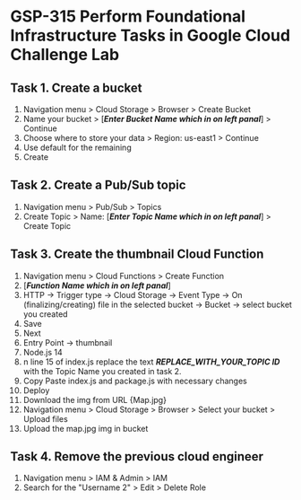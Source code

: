 # GSP-315 Perform Foundational Infrastructure Tasks in Google Cloud Challenge Lab


## Task 1. Create a bucket

1) Navigation menu > Cloud Storage > Browser > Create Bucket
2) Name your bucket > [***Enter Bucket Name which in on left panal***] > Continue
3) Choose where to store your data > Region: us-east1 > Continue
4) Use default for the remaining
5) Create



## Task 2. Create a Pub/Sub topic
1) Navigation menu > Pub/Sub > Topics
2) Create Topic > Name: [***Enter Topic Name which in on left panal***] > Create Topic



## Task 3. Create the thumbnail Cloud Function
1) Navigation menu > Cloud Functions > Create Function
2) [***Function Name which in on left panal***]
3) HTTP -> Trigger type -> Cloud Storage
	   -> Event Type -> On (finalizing/creating) file in the selected bucket
	   -> Bucket -> select bucket you created
4) Save
5) Next
6) Entry Point -> thumbnail
7) Node.js 14
8) n line 15 of index.js replace the text ***REPLACE_WITH_YOUR_TOPIC ID*** with the Topic Name you created in task 2.
9) Copy Paste index.js and package.js with necessary changes
10) Deploy
11) Download the img from URL {Map.jpg}
12) Navigation menu > Cloud Storage > Browser > Select your bucket > Upload files
13) Upload the map.jpg img in bucket



## Task 4. Remove the previous cloud engineer
1) Navigation menu > IAM & Admin > IAM
2) Search for the "Username 2" > Edit > Delete Role
